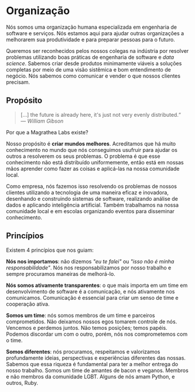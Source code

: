 # Organização

Nós somos uma organização humana especializada em engenharia de software e serviços. Nós estamos aqui para ajudar outras organizações a melhorarem sua produtividade e para preparar pessoas para o futuro.

Queremos ser reconhecidos pelos nossos colegas na indústria por resolver problemas utilizando boas práticas de engenharia de software e _data science_. Sabemos criar desde produtos minimamente viáveis a soluções completas por meio de uma visão sistêmica e bom entendimento de negócio. Nós sabemos como comunicar e vender o que nossos clientes precisam. 

## Propósito

> [...] the future is already here, it's just not very evenly distributed.“
> <br>— *William Gibson*

Por que a Magrathea Labs existe?

Nosso propósito é **criar mundos melhores**. Acreditamos que há muito conhecimento no mundo que nós conseguimos usufruir para ajudar os outros a resolverem os seus problemas. O problema é que esse conhecimento não está distribuído uniformemente, então está em nossas mãos aprender como fazer as coisas e aplicá-las na nossa comunidade local.

Como empresa, nós fazemos isso resolvendo os problemas de nossos clientes utilizando a tecnologia de uma maneira eficaz e inovadora, desenhando e construindo sistemas de software, realizando análise de dados e aplicando inteligência artificial. Também trabalhamos na nossa comunidade local e em escolas organizando eventos para disseminar conhecimento.

## Princípios

Existem 4 princípios que nos guiam:

**Nós nos importamos**: não dizemos *"eu te falei"* ou *"isso não é minha responsabilidade"*. Nós nos responsabilizamos por nosso trabalho e sempre procuramos maneiras de melhorá-lo.

**Nós somos ativamente transparentes**:  o que mais importa em um time em desenvolvimento de software é a comunicação, e nós ativamente nos comunicamos. Comunicação é essencial para criar um senso de time e cooperação ativa.

**Somos um time**: nós somos membros de um time e parceiros comprometidos. Não deixamos nossos egos tomarem controle de nós. Vencemos e perdemos juntos. Não temos posições; temos papéis. Podemos discordar um com o outro, porém, nós nos comprometemos com o time.

**Somos diferentes**: nós procuramos, respeitamos e valorizamos profundamente ideias, perspectivas e experiências diferentes das nossas. Sabemos que essa riqueza é fundamental para ter a melhor entrega do nosso trabalho. Somos um time de amantes de bacon e veganos. Membros e não membros da comunidade LGBT. Alguns de nós amam Python, e outros, Ruby.
